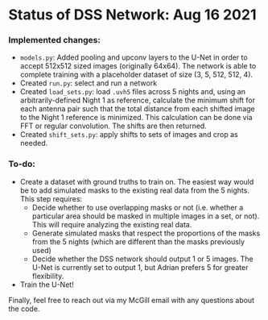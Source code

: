 # Status of DSS Network: Aug 16 2021

### Implemented changes:
- `models.py`: Added pooling and upconv layers to the U-Net in order to accept 512x512 sized images (originally 64x64). The network is able to complete training with a placeholder dataset of size (3, 5, 512, 512, 4).
- Created `run.py`: select and run a network
- Created `load_sets.py`: load `.uvh5` files across 5 nights and, using an arbitrarily-defined Night 1 as reference, calculate the minimum shift for each antenna pair such that the total distance from each shifted image to the Night 1 reference is minimized. This calculation can be done via FFT or regular convolution. The shifts are then returned.
- Created `shift_sets.py`: apply shifts to sets of images and crop as needed.

### To-do:
- Create a dataset with ground truths to train on. The easiest way would be to add simulated masks to the existing real data from the 5 nights. This step requires:
    - Decide whether to use overlapping masks or not (i.e. whether a particular area should be masked in multiple images in a set, or not). This will require analyzing the existing real data.
    - Generate simulated masks that respect the proportions of the masks from the 5 nights (which are different than the masks previously used)
    - Decide whether the DSS network should output 1 or 5 images. The U-Net is currently set to output 1, but Adrian prefers 5 for greater flexibility.
- Train the U-Net!

Finally, feel free to reach out via my McGill email with any questions about the code.